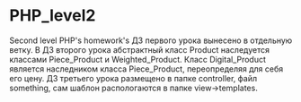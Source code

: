 # PHP_level2
Second level PHP's homework's
ДЗ первого урока вынесено в отдельную ветку.
В ДЗ второго урока абстрактный класс Product наследуется классами 
Piece_Product и Weighted_Product. Класс Digital_Product является наследником 
класса Piece_Product, переопределяя для себя его цену.
ДЗ третьего урока размещено в папке controller, файл something, сам шаблон
распологаются в папке view->templates.
